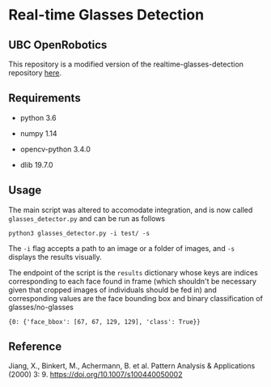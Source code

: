 # Real-time Glasses Detection

## UBC OpenRobotics

This repository is a modified version of the realtime-glasses-detection repository [here](https://github.com/TianxingWu/realtime-glasses-detection).

## Requirements
* python 3.6
- numpy 1.14
* opencv-python 3.4.0
- dlib 19.7.0

## Usage

The main script was altered to accomodate integration, and is now called `glasses_detector.py` and can be run as follows
```
python3 glasses_detector.py -i test/ -s
```
The `-i` flag accepts a path to an image or a folder of images, and `-s` displays the results visually.

The endpoint of the script is the `results` dictionary whose keys are indices corresponding to each face found in frame (which shouldn't be necessary given that cropped images of individuals should be fed in) and corresponding values are the face bounding box and binary classification of glasses/no-glasses

```
{0: {'face_bbox': [67, 67, 129, 129], 'class': True}}
```

## Reference
Jiang, X., Binkert, M., Achermann, B. et al. Pattern Analysis & Applications (2000) 3: 9. https://doi.org/10.1007/s100440050002
